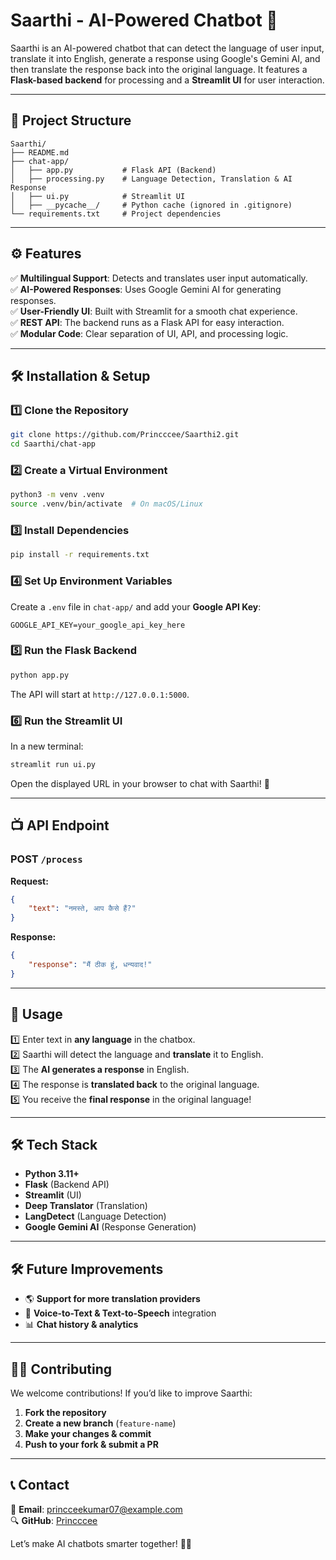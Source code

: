 # **Saarthi - AI-Powered Chatbot** 🚀  

Saarthi is an AI-powered chatbot that can detect the language of user input, translate it into English, generate a response using Google's Gemini AI, and then translate the response back into the original language. It features a **Flask-based backend** for processing and a **Streamlit UI** for user interaction.

---

## **📂 Project Structure**
```
Saarthi/
├── README.md
├── chat-app/
│   ├── app.py           # Flask API (Backend)
│   ├── processing.py    # Language Detection, Translation & AI Response
│   ├── ui.py            # Streamlit UI
│   ├── __pycache__/     # Python cache (ignored in .gitignore)
└── requirements.txt     # Project dependencies
```

---

## **⚙️ Features**
✅ **Multilingual Support**: Detects and translates user input automatically.  
✅ **AI-Powered Responses**: Uses Google Gemini AI for generating responses.  
✅ **User-Friendly UI**: Built with Streamlit for a smooth chat experience.  
✅ **REST API**: The backend runs as a Flask API for easy interaction.  
✅ **Modular Code**: Clear separation of UI, API, and processing logic.  

---

## **🛠️ Installation & Setup**
### **1️⃣ Clone the Repository**
```bash
git clone https://github.com/Princccee/Saarthi2.git
cd Saarthi/chat-app
```

### **2️⃣ Create a Virtual Environment**
```bash
python3 -m venv .venv
source .venv/bin/activate  # On macOS/Linux
```

### **3️⃣ Install Dependencies**
```bash
pip install -r requirements.txt
```

### **4️⃣ Set Up Environment Variables**
Create a `.env` file in `chat-app/` and add your **Google API Key**:
```
GOOGLE_API_KEY=your_google_api_key_here
```

### **5️⃣ Run the Flask Backend**
```bash
python app.py
```
The API will start at `http://127.0.0.1:5000`.

### **6️⃣ Run the Streamlit UI**
In a new terminal:
```bash
streamlit run ui.py
```
Open the displayed URL in your browser to chat with Saarthi! 🎉

---

## **📺 API Endpoint**
### **POST `/process`**
**Request:**
```json
{
    "text": "नमस्ते, आप कैसे हैं?"
}
```
**Response:**
```json
{
    "response": "मैं ठीक हूं, धन्यवाद!"
}
```

---

## **📝 Usage**
1️⃣ Enter text in **any language** in the chatbox.  
2️⃣ Saarthi will detect the language and **translate** it to English.  
3️⃣ The **AI generates a response** in English.  
4️⃣ The response is **translated back** to the original language.  
5️⃣ You receive the **final response** in the original language!  

---

## **🛠️ Tech Stack**
- **Python 3.11+**
- **Flask** (Backend API)
- **Streamlit** (UI)
- **Deep Translator** (Translation)
- **LangDetect** (Language Detection)
- **Google Gemini AI** (Response Generation)

---

## **🛠️ Future Improvements**
- 🌎 **Support for more translation providers**  
- 🤖 **Voice-to-Text & Text-to-Speech** integration  
- 📊 **Chat history & analytics**  

---

## **🏃‍♂️ Contributing**
We welcome contributions! If you’d like to improve Saarthi:
1. **Fork the repository**  
2. **Create a new branch** (`feature-name`)  
3. **Make your changes & commit**  
4. **Push to your fork & submit a PR**  

---

## **📞 Contact**
📧 **Email**: princceekumar07@example.com  
🔍 **GitHub**: [Princccee](https://github.com/Princccee/Saarthi2.git)  

Let’s make AI chatbots smarter together! 🚀💬

